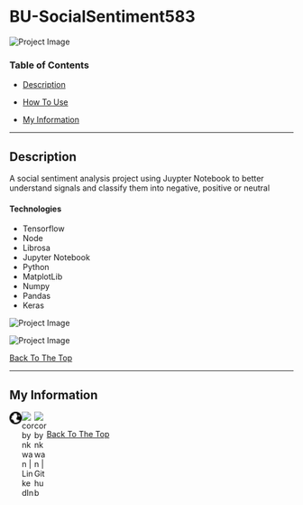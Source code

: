 # BU-SocialSentiment583
![Project Image](./assets/img.png)

### Table of Contents

- [Description](#description)
- [How To Use](#how-to-use)

- [My Information](#My-Information)

---

## Description

A social sentiment analysis project using Juypter Notebook to better understand signals and classify them into negative, positive or neutral

#### Technologies

- Tensorflow
- Node
- Librosa
- Jupyter Notebook 
- Python
- MatplotLib
- Numpy 
- Pandas
- Keras


![Project Image](./client/public/images/desktopp1.png)

![Project Image](./client/public/images/desktopp2.png)

[Back To The Top](#Portfolio)

---



## My Information
[<img align="left" alt="corbynkwan" width="22px" src="https://raw.githubusercontent.com/iconic/open-iconic/master/svg/globe.svg" />](https://ksapru.github.io/portf/)
[<img align="left" alt="corbynkwan | LinkedIn" width="22px" src="https://cdn.jsdelivr.net/npm/simple-icons@v3/icons/linkedin.svg" />](https://www.linkedin.com/in/krish-sapru-189291178/)
[<img align="left" alt="corbynkwan | Github" width="22px" src="https://cdn.jsdelivr.net/npm/simple-icons@v3/icons/github.svg" />](https://github.com/ksapru)




<br>

[Back To The Top](#4Hour-Fruit-Shop-Website-Coding-Challenge)
